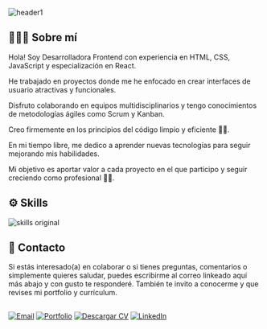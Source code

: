 
![header1](https://github.com/user-attachments/assets/a8f1837f-0820-4bdc-9d5d-91ce338d5c4b)

## 🙋🏻‍♀️ Sobre mí
Hola! Soy Desarrolladora Frontend con experiencia en HTML, CSS, JavaScript y especialización en React.

He trabajado en proyectos donde me he enfocado en crear interfaces de usuario atractivas y funcionales.

Disfruto colaborando en equipos multidisciplinarios y tengo conocimientos de metodologías ágiles como Scrum y Kanban.

Creo firmemente en los principios del código limpio y eficiente 👌🏻.

En mi tiempo libre, me dedico a aprender nuevas tecnologías para seguir mejorando mis habilidades.

Mi objetivo es aportar valor a cada proyecto en el que participo y seguir creciendo como profesional 💪🏻.

## ⚙️ Skills

![skills original](https://github.com/user-attachments/assets/14189144-031c-4241-98b3-27a661750dcc)


## 📮 Contacto
Si estás interesado(a) en colaborar o si tienes preguntas, comentarios o simplemente quieres saludar, puedes escribirme al correo linkeado aquí más abajo y con gusto te responderé.
También te invito a conocerme y que revises mi portfolio y currículum.


## 

[![Email](https://img.shields.io/badge/Email-545454?style=for-the-badge&logo=gmail&logoColor=red&labelColor=2f2f2f)](mailto:paolagonzalez.contacto@gmail.com)
[![Portfolio](https://img.shields.io/badge/Portfolio-c17ad5?style=for-the-badge&logoColor=white&labelColor=%23c17ad5)](https://paolagonzalez.vercel.app)
[![Descargar CV](https://img.shields.io/badge/Descargar_CV-white?style=for-the-badge&logo=google-drive&logoColor=blue&labelColor=%23ffbd59&color=f9c77c)]([https://drive.google.com/file/d/1bmdiYG1uZxFLp0g-emt0WugAVMkQqBOW/view?usp=sharing](https://docs.google.com/document/d/1kt21_nk1IPeNXN03HJCIOxNtny230mb_/edit?usp=sharing&ouid=102167964760877236859&rtpof=true&sd=true))
[![LinkedIn](https://img.shields.io/badge/LinkedIn-509eff?style=for-the-badge&logo=linkedin&logoColor=white&labelColor=blue)](https://www.linkedin.com/in/paola-gonzalez-guzman/)










